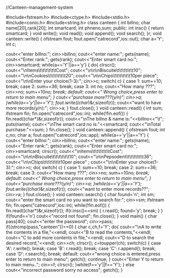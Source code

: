 //Canteen-management-system

#include<fstream.h>
#include<ctype.h>
#include<stdio.h>
#include<conio.h>
#include<string.h>
class canteen
{
int billno;
char name[20],rank[20];
int smartcard;
int phneno,sum;
public:
int insc()
{
	return smartcard;
}
void write();
void read();
void append();
void search();
}r;
void canteen::write()
{
ofstream fout;
fout.open("catrecord",ios::out);
char a='Y';
int c;

cout<<"enter billno:";
cin>>billno;
cout<<"enter name:";
gets(name);
cout<<"Enter  rank:";
gets(rank);
cout<<"Enter smart card no:";
cin>>smartcard;
while(a=='Y'||a=='y')
{
do{
clrscr();
cout<<"\nItems\t\t\t\t\t\tCost";
cout<<"\n\n\nBiscuite\t\t\t\t\t\t10";
cout<<"\n\nCookies\t\t\t\t\t\t20";
cout<<"\n\nChips\t\t\t\t\t\t10per piece";
cout<<"\n\nEnter your choice(1-3):";
cin>>c;
switch( c)
{
case 1:
sum+=10;
break;
case 2:
sum+=36;
break;
case 3:
int no;
cout<<"How many ???";
cin>>no;
sum+=10*no;
break;
default:
cout<<" Wrong choice,press enter to return to main menu";
}
cout<<"purchase more???(y/n)";
cin>>a;
}while(a=='y'||a=='Y');
fout.write((char*)&r,sizeof(r));
cout<<"want to have more records(y/n):";
cin>>a;
}
fout.close();
}
void canteen::read()
{
int sum;
ifstream fin;
fin.open("catrecord",ios::in);
while(!fin.eof())
{
fin.read((char*)&r,sizeof(r));
cout<<"\nThe billno & name is:"<<billno<<"\t";
puts(name);
cout<<"\nThe smart card no is:"<<smartcard;
cout<<"\nTotal purchase:"<<sum;
}
fin.close();
}
void canteen::append()
{
ofstream fout;
int c,no;
char a;
fout.open("catrecord",ios::app);
while(a=='y'||a=='Y')
{
cout<<"enter billno:";
cin>>billno;
cout<<"enter name:";
gets(name);
cout<<"Enter  rank:";
gets(rank);
cout<<"Enter smart card no:";
cin>>smartcard;
clrscr();
cout<<"\nItems\t\t\t\t\t\tCost";
cout<<"\n\n\nBiscuite\t\t\t\t\t\t10";
cout<<"\n\nPepsodent\t\t\t\t\t\t36";
cout<<"\n\nChips\t\t\t\t\t\t10per piece" ;
cout<<"\n\nEnter your choice(1-3):";
cin>>c;
do{
switch( c)
{
case 1:
sum+=10;
break;
case 2:
sum+=36;
break;
case 3:
cout<<"How many ???";
cin>>no;
sum+=10*no;
break;
default:
cout<<" Wrong choice,press enter to return to main menu";
		}
		cout<<"purchase more???(y/n)";
		cin>>a;
		}while(a=='y'||a=='Y');
fout.write((char*)&r,sizeof(r));
cout<<"want to enter more records??";
cin>>a;
}
fout.close();
}
void canteen::search()
{
char found='n';
int sm;
cout<<"enter the smart card no you want to search for:";
cin>>sm;
ifstream fin;
fin.open("catrecord",ios::in);
while(!fin.eof())
{
fin.read((char*)&r,sizeof(r));
if(r.insc()==sm)
{
r.read();
found='y';
break;
}
}
if(found=='n')
cout<<"record not found";
fin.close();
}
void main()
{
char pass[40];
cout<<"enter the password";
cin>>pass;
if((strcmp(pass,"canteen"))==0)
{
char c,ch,f='Y';
do{
cout<<"\nA to write the contents in a file,"<<endl;
cout<<"B to read the contents,"<<endl;
cout<<"C to add more contents in file,"<<endl;
cout<<"D to search the desired record,"<<endl;
cin>>ch;
clrscr();
c=toupper(ch);
switch(c)
{
case 'A':
r.write();
break;
case 'B':
r.read();
break;
case 'C':
r.append();
break;
case 'D':
r.search();
break;
default:
cout<<"wrong choice is entered,press enter to return to main menu";
getch();
continue;
}
cout<<"Enter Y to return to main menu..";
cin>>f;
clrscr();
}while(f=='y'||f=='Y');
}
else
cout<<"incorrect password sorry no access";
getch();
}
